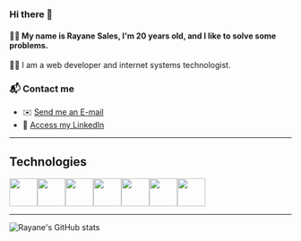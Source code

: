 ### Hi there 👋

#### 👩‍💻 My name is Rayane Sales, I'm 20 years old, and I like to solve some problems.

👩‍🎓 I am a web developer and internet systems technologist.

### 📬 Contact me
- ✉️ [Send me an E-mail](salesrayane11@outlook.com)
- 🪪 [Access my LinkedIn](www.linkedin.com/in/salesrayane11)

---

## Technologies

<img src="https://cdn.jsdelivr.net/gh/devicons/devicon@latest/icons/javascript/javascript-original.svg" width="50px"/><img src="https://cdn.jsdelivr.net/gh/devicons/devicon@latest/icons/typescript/typescript-original.svg" width="50px"/><img src="https://cdn.jsdelivr.net/gh/devicons/devicon@latest/icons/nodejs/nodejs-original.svg" width="50px"/><img src="https://cdn.jsdelivr.net/gh/devicons/devicon@latest/icons/fastify/fastify-original.svg"  width="50px"/><img src="https://cdn.jsdelivr.net/gh/devicons/devicon@latest/icons/express/express-original.svg"  width="50px"/><img src="https://cdn.jsdelivr.net/gh/devicons/devicon@latest/icons/java/java-original.svg"  width="50px"/><img src="https://cdn.jsdelivr.net/gh/devicons/devicon@latest/icons/docker/docker-plain-wordmark.svg" width="50px"/>

---
![Rayane's GitHub stats](https://github-readme-stats.vercel.app/api?username=rayaninha&show_icons=true&theme=dracula)